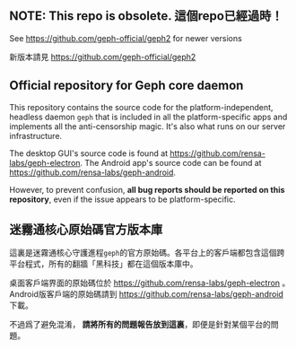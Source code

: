 ## NOTE: This repo is obsolete. 這個repo已經過時！

See https://github.com/geph-official/geph2 for newer versions

新版本請見 https://github.com/geph-official/geph2 


## Official repository for Geph core daemon

This repository contains the source code for the platform-independent, headless daemon `geph` that is included in all the platform-specific apps and implements all the anti-censorship magic. It's also what runs on our server infrastructure.

The desktop GUI's source code is found at https://github.com/rensa-labs/geph-electron. The Android app's source code can be found at https://github.com/rensa-labs/geph-android.  

However, to prevent confusion, **all bug reports should be reported on this repository**, even if the issue appears to be platform-specific.

## 迷霧通核心原始碼官方版本庫

這裏是迷霧通核心守護進程`geph`的官方原始碼。各平台上的客戶端都包含這個跨平台程式，所有的翻牆「黑科技」都在這個版本庫中。

桌面客戶端界面的原始碼位於 https://github.com/rensa-labs/geph-electron 。Android版客戶端的原始碼請到 https://github.com/rensa-labs/geph-android 下載。

不過爲了避免混淆， **請將所有的問題報告放到這裏**，即便是針對某個平台的問題。
